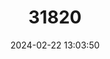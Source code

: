 ---
title: "31820"
category: "Callicarpa maingayi"
draft: false
date: 2024-02-22 13:03:50
languages:
  Malay: ["Tampang Besi", "Uglak", "Chuglak"]
---